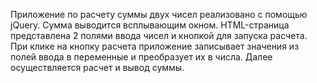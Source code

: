 Приложение по расчету суммы двух чисел реализовано с помощью jQuery.
Сумма выводится всплывающим окном.
HTML-страница представлена 2 полями ввода чисел и кнопкой для запуска расчета.
При клике на кнопку расчета приложение записывает значения из полей ввода в переменные и преобразует их в числа.
Далее осуществляется расчет и вывод суммы.

